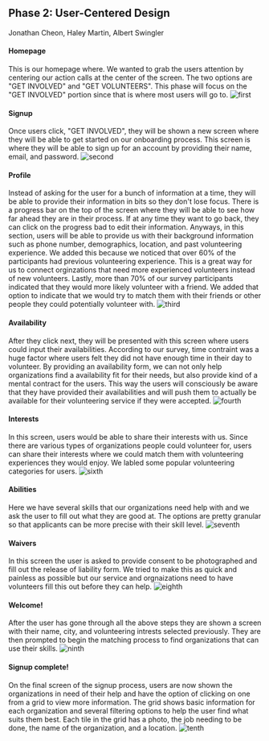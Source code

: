 ## Phase 2: User-Centered Design
Jonathan Cheon, Haley Martin, Albert Swingler  
  
#### Homepage
This is our homepage where. We wanted to grab the users attention by centering our action calls at the center of the screen. The two options are "GET INVOLVED" and "GET VOLUNTEERS". This phase will focus on the "GET INVOLVED" portion since that is where most users will go to. 
![first](../assets/1.png)  
  
#### Signup 
Once users click, "GET INVOLVED", they will be shown a new screen where they will be able to get started on our onboarding process. This screen is where they will be able to sign up for an account by providing their name, email, and password. 
![second](../assets/2.png)  
  
#### Profile
Instead of asking for the user for a bunch of information at a time, they will be able to provide their information in bits so they don't lose focus. There is a progress bar on the top of the screen where they will be able to see how far ahead they are in their process. If at any time they want to go back, they can click on the progress bad to edit their information. Anyways, in this section, users will be able to provide us with their background information such as phone number, demographics, location, and past volunteering experience. We added this because we noticed that over 60% of the participants had previous volunteering experience. This is a great way for us to connect orginzations that need more experienced volunteers instead of new volunteers. Lastly, more than 70% of our survey participants indicated that they would more likely volunteer with a friend. We added that option to indicate that we would try to match them with their friends or other people they could potentially volunteer with. 
![third](../assets/3.png)  
  
#### Availability
After they click next, they will be presented with this screen where users could input their availabilities. According to our survey, time contraint was a huge factor where users felt they did not have enough time in their day to volunteer. By providing an availability form, we can not only help organizations find a availability fit for their needs, but also provide kind of a mental contract for the users. This way the users will consciously be aware that they have provided their availabilities and will push them to actually be available for their volunteering service if they were accepted. 
![fourth](../assets/4.png)  
  
#### Interests
In this screen, users would be able to share their interests with us. Since there are various types of organizations people could volunteer for, users can share their interests where we could match them with volunteering experiences they would enjoy. We labled some popular volunteering categories for users. 
![sixth](../assets/6.png)  

#### Abilities
Here we have several skills that our organizations need help with and we ask the user to fill out what they are good at. The options are pretty granular so that applicants can be more precise with their skill level.
![seventh](../assets/7.png) 

#### Waivers
In this screen the user is asked to provide consent to be photographed and fill out the release of liability form. We tried to make this as quick and painless as possible but our service and orgnaizations need to have volunteers fill this out before they can help. 
![eighth](../assets/8.png)  

#### Welcome!
After the user has gone through all the above steps they are shown a screen with their name, city, and volunteering intrests selected previously. They are then prompted to begin the matching process to find organizations that can use their skills.
![ninth](../assets/9.png)  

#### Signup complete!
On the final screen of the signup process, users are now shown the organizations in need of their help and have the option of clicking on one from a grid to view more information. The grid shows basic information for each organization and several filtering options to help the user find what suits them best. Each tile in the grid has a photo, the job needing to be done, the name of the organization, and a location.
![tenth](../assets/10.png)  
